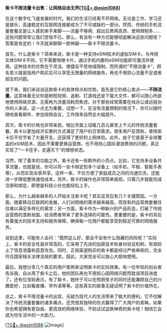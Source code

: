 **紫卡不限流量卡出售：让网络自由无界[[TG💪+ @esim1088](https://t.me/s/esim1088)]**

在这个数字化飞速发展的时代，我们的生活已经离不开网络。无论是工作、学习还是娱乐，高速稳定的互联网连接都成为了不可或缺的一部分。然而，传统的手机流量套餐总是让人感到束手束脚——流量不够用、超出后费用高昂、使用限制多……这些问题常常让我们苦恼不已。那么，有没有一种方式能够彻底解决这些问题呢？答案是肯定的！今天就来聊聊一款神器——紫卡不限流量卡。

首先，什么是紫卡？简单来说，紫卡是一种支持eSIM技术的虚拟SIM卡。与传统实体SIM卡不同，它不需要物理卡片，通过手机内置的eSIM功能即可激活并使用。这种技术的优势在于灵活、便捷且不受地域限制。而所谓的“不限流量卡”，顾名思义就是指用户购买后可以享受无限量的网络服务，再也不用担心流量不足或者超支的问题。

接下来，我们来谈谈这款紫卡的具体特点和优势。首先是它的核心卖点——**不限流量**。这意味着无论你是刷短视频、追剧、打游戏还是下载大文件，都可以随心所欲地使用网络资源，无需再为流量消耗而焦虑。对于那些经常需要在线办公或远程协作的人来说，这一点尤为重要。试想一下，在没有流量限制的情况下，你可以随时随地查看邮件、参加视频会议，工作效率自然会大幅提升。

其次，紫卡的价格也非常亲民。相比市面上动辄几百元甚至上千元的传统流量套餐，紫卡以更加经济实惠的方式满足了用户的日常需求。很多用户反馈称，使用紫卡后不仅节省了大量开支，还获得了更好的上网体验。此外，由于它是基于全球覆盖的eSIM技术，因此不需要更换运营商，也不用担心国际漫游费用的问题，真正实现了“一卡在手，走遍天下”的理想状态。

当然，除了基本的功能之外，紫卡还有一些额外的小亮点。比如，它支持多设备共享流量，也就是说，你可以将一张卡绑定到多个设备上（如手机、平板、智能手表等），从而实现全家共享。这样一来，不仅方便了家庭成员之间的沟通交流，还能进一步降低整体通信成本。另外，紫卡的操作也非常简单直观，只需几步就能完成注册和绑定，即使是科技小白也能轻松上手。

那么，为什么越来越多的人开始关注紫卡呢？其实这背后有几个关键原因。一方面，随着移动互联网的发展，人们对网络的需求越来越高，而现有的运营商套餐往往难以满足多样化的需求；另一方面，紫卡作为一种新兴的产品形态，打破了传统运营商的垄断局面，给消费者带来了更多选择的可能性。更重要的是，紫卡的背后有着强大的技术支持和服务保障，确保每一位用户都能享受到稳定可靠的网络服务。

说到这里，可能有人会问：“既然这么好，那会不会有什么隐藏的风险呢？”实际上，紫卡的安全性是非常高的。它采用了先进的加密技术和身份验证机制，有效防止了信息泄露和恶意攻击。同时，正规渠道购买的紫卡都是经过严格审核的，完全符合国家相关法律法规的要求。因此，大家完全可以放心大胆地使用。

最后，我想分享几个真实的用户案例来证明紫卡的实际效果。有一位年轻的创业者告诉我，自从用了紫卡之后，他的团队再也不用担心因网络问题而耽误项目进度了。还有位宝妈表示，有了紫卡，她终于可以在照顾孩子的同时还能兼顾自己的兴趣爱好，比如看直播、学外语等等。这些真实的故事无疑证明了紫卡的价值所在。

总之，紫卡不限流量卡的出现，无疑为现代人的生活带来了极大的便利。它不仅解决了传统流量套餐的诸多痛点，还凭借其独特的优点赢得了广大用户的青睐。如果你也希望拥有更自由、更高效的网络体验，不妨试试这款神奇的紫卡吧！相信它会成为你生活中的一大助力。

[[TG💪+ @esim1088](https://t.me/s/esim1088) ![Image](https://i.postimg.cc/4NQfJmqS/Snipaste-2025-05-13-00-14-12.png)]